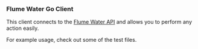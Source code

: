 ### Flume Water Go Client

This client connects to the [Flume Water API](https://flumetech.readme.io/reference#introduction) and allows you to perform any action easily.

For example usage, check out some of the test files.